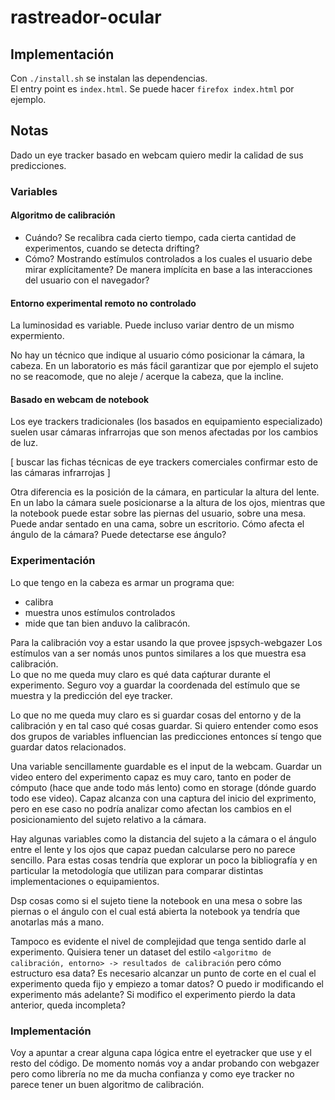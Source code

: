 # rastreador-ocular

## Implementación

Con `./install.sh` se instalan las dependencias.  
El entry point es `index.html`.
Se puede hacer `firefox index.html` por ejemplo.

## Notas

Dado un eye tracker basado en webcam quiero medir la calidad de sus
predicciones.

### Variables

#### Algoritmo de calibración

- Cuándo?
Se recalibra cada cierto tiempo, cada cierta cantidad de experimentos, cuando
se detecta drifting?
- Cómo?
Mostrando estímulos controlados a los cuales el usuario debe mirar
explícitamente?
De manera implícita en base a las interacciones del usuario con el navegador?

#### Entorno experimental remoto no controlado

La luminosidad es variable.
Puede incluso variar dentro de un mismo expermiento.

No hay un técnico que indique al usuario cómo posicionar la cámara, la cabeza.
En un laboratorio es más fácil garantizar que por ejemplo el sujeto no se
reacomode, que no aleje / acerque la cabeza, que la incline.

#### Basado en webcam de notebook

Los eye trackers tradicionales (los basados en equipamiento especializado)
suelen usar cámaras infrarrojas que son menos afectadas por los cambios de luz.

[
  buscar las fichas técnicas de eye trackers comerciales
  confirmar esto de las cámaras infrarrojas
]

Otra diferencia es la posición de la cámara, en particular la altura del lente.
En un labo la cámara suele posicionarse a la altura de los ojos, mientras que la
notebook puede estar sobre las piernas del usuario, sobre una mesa.
Puede andar sentado en una cama, sobre un escritorio.
Cómo afecta el ángulo de la cámara? Puede detectarse ese ángulo?

### Experimentación

Lo que tengo en la cabeza es armar un programa que:
- calibra
- muestra unos estímulos controlados
- mide que tan bien anduvo la calibracón.

Para la calibración voy a estar usando la que provee jspsych-webgazer
Los estímulos van a ser nomás unos puntos similares a los que muestra esa
calibración.  
Lo que no me queda muy claro es qué data caṕturar durante el experimento.
Seguro voy a guardar la coordenada del estímulo que se muestra y la predicción
del eye tracker.

Lo que no me queda muy claro es si guardar cosas del entorno y de la calibración
y en tal caso qué cosas guardar.
Si quiero entender como esos dos grupos de variables influencian las
predicciones entonces sí tengo que guardar datos relacionados.

Una variable sencillamente guardable es el input de la webcam.
Guardar un video entero del experimento capaz es muy caro, tanto en poder de
cómputo (hace que ande todo más lento) como en storage (dónde guardo todo ese
video).
Capaz alcanza con una captura del inicio del exprimento, pero en ese caso no
podría analizar como afectan los cambios en el posicionamiento del sujeto
relativo a la cámara.

Hay algunas variables como la distancia del sujeto a la cámara o el ángulo entre
el lente y los ojos que capaz puedan calcularse pero no parece sencillo.
Para estas cosas tendría que explorar un poco la bibliografía y en particular la
metodología que utilizan para comparar distintas implementaciones o
equipamientos.

Dsp cosas como si el sujeto tiene la notebook en una mesa o sobre las piernas o
el ángulo con el cual está abierta la notebook ya tendría que anotarlas más a
mano.

Tampoco es evidente el nivel de complejidad que tenga sentido darle al
experimento.
Quisiera tener un dataset del estilo
`<algoritmo de calibración, entorno> -> resultados de calibración`
pero cómo estructuro esa data?
Es necesario alcanzar un punto de corte en el cual el experimento queda fijo y
empiezo a tomar datos?
O puedo ir modificando el experimento más adelante?
Si modifico el experimento pierdo la data anterior, queda incompleta?

### Implementación

Voy a apuntar a crear alguna capa lógica entre el eyetracker que use y el resto
del código.
De momento nomás voy a andar probando con webgazer pero como librería no me da
mucha confianza y como eye tracker no parece tener un buen algoritmo de
calibración.
